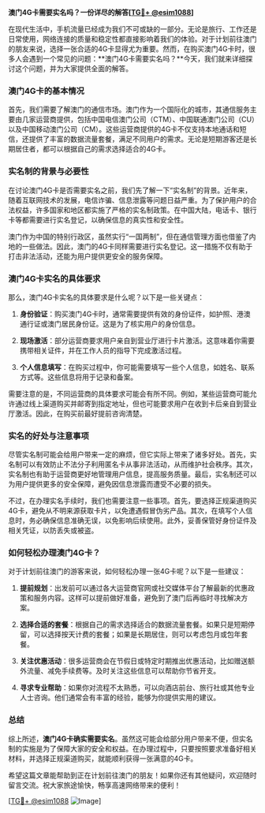 **澳门4G卡需要实名吗？一份详尽的解答[[TG💪+ @esim1088](https://t.me/s/esim1088)]**

在现代生活中，手机流量已经成为我们不可或缺的一部分。无论是旅行、工作还是日常使用，网络连接的质量和稳定性都直接影响着我们的体验。对于计划前往澳门的朋友来说，选择一张合适的4G卡显得尤为重要。然而，在购买澳门4G卡时，很多人会遇到一个常见的问题：**澳门4G卡需要实名吗？**今天，我们就来详细探讨这个问题，并为大家提供全面的解答。

### 澳门4G卡的基本情况

首先，我们需要了解澳门的通信市场。澳门作为一个国际化的城市，其通信服务主要由几家运营商提供，包括中国电信澳门公司（CTM）、中国联通澳门公司（CU）以及中国移动澳门公司（CM）。这些运营商提供的4G卡不仅支持本地通话和短信，还提供了丰富的数据流量套餐，满足不同用户的需求。无论是短期游客还是长期居住者，都可以根据自己的需求选择适合的4G卡。

### 实名制的背景与必要性

在讨论澳门4G卡是否需要实名之前，我们先了解一下“实名制”的背景。近年来，随着互联网技术的发展，电信诈骗、信息泄露等问题日益严重。为了保护用户的合法权益，许多国家和地区都实施了严格的实名制政策。在中国大陆，电话卡、银行卡等都需要进行实名登记，以确保信息的真实性和安全性。

澳门作为中国的特别行政区，虽然实行“一国两制”，但在通信管理方面也借鉴了内地的一些做法。因此，澳门的4G卡同样需要进行实名登记。这一措施不仅有助于打击非法活动，还能为用户提供更安全的服务保障。

### 澳门4G卡实名的具体要求

那么，澳门4G卡实名的具体要求是什么呢？以下是一些关键点：

1. **身份验证**：购买澳门4G卡时，通常需要提供有效的身份证件，如护照、港澳通行证或澳门居民身份证。这是为了核实用户的身份信息。

2. **现场激活**：部分运营商要求用户亲自到营业厅进行卡片激活。这意味着你需要携带相关证件，并在工作人员的指导下完成激活过程。

3. **个人信息填写**：在购买过程中，你可能需要填写一些个人信息，如姓名、联系方式等。这些信息将用于记录和备案。

需要注意的是，不同运营商的具体要求可能会有所不同。例如，某些运营商可能允许通过线上渠道购买并邮寄到指定地址，但也可能要求用户在收到卡后亲自到营业厅激活。因此，在购买前最好提前咨询清楚。

### 实名的好处与注意事项

尽管实名制可能会给用户带来一定的麻烦，但它实际上带来了诸多好处。首先，实名制可以有效防止不法分子利用匿名卡从事非法活动，从而维护社会秩序。其次，实名制也有助于运营商更好地管理用户信息，提高服务质量。最后，实名制还可以为用户提供更多的安全保障，避免因信息泄露而遭受不必要的损失。

不过，在办理实名手续时，我们也需要注意一些事项。首先，要选择正规渠道购买4G卡，避免从不明来源获取卡片，以免遭遇假冒伪劣产品。其次，在填写个人信息时，务必确保信息准确无误，以免影响后续使用。此外，妥善保管好身份证件及相关凭证，以防丢失或被盗。

### 如何轻松办理澳门4G卡？

对于计划前往澳门的游客来说，如何轻松办理一张4G卡呢？以下是一些建议：

1. **提前规划**：出发前可以通过各大运营商官网或社交媒体平台了解最新的优惠政策和服务内容。这样可以提前做好准备，避免到了澳门后再临时寻找解决方案。

2. **选择合适的套餐**：根据自己的需求选择适合的数据流量套餐。如果只是短期停留，可以选择按天计费的套餐；如果是长期居住，则可以考虑包月或包年套餐。

3. **关注优惠活动**：很多运营商会在节假日或特定时期推出优惠活动，比如赠送额外流量、减免手续费等。及时关注这些信息可以帮助你节省开支。

4. **寻求专业帮助**：如果你对流程不太熟悉，可以向酒店前台、旅行社或其他专业人士咨询。他们通常会有丰富的经验，能够为你提供实用的建议。

### 总结

综上所述，**澳门4G卡确实需要实名**。虽然这可能会给部分用户带来不便，但实名制的实施是为了保障大家的安全和权益。在办理过程中，只要按照要求准备好相关材料，并选择正规渠道购买，就能顺利获得一张满意的4G卡。

希望这篇文章能帮助到正在计划前往澳门的朋友！如果你还有其他疑问，欢迎随时留言交流。祝大家旅途愉快，畅享高速网络带来的便利！

[[TG💪+ @esim1088](https://t.me/s/esim1088) ![Image](https://i.postimg.cc/4NQfJmqS/Snipaste-2025-05-13-00-14-12.png)]
